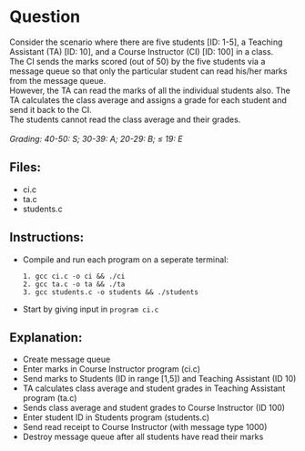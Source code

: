 # Question

Consider the scenario where there are five students [ID: 1-5], a Teaching Assistant (TA) [ID: 10], and a Course Instructor (CI) [ID: 100] in a class. <br>
The CI sends the marks scored (out of 50) by the five students via a message queue so that only the particular student can read his/her marks from the message queue. <br>
However, the TA can read the marks of all the individual students also. The TA calculates the class average and assigns a grade for each student and send it back to the CI. <br>
The students cannot read the class average and their grades. <br><br>
<i>Grading: 40-50: S; 30-39: A; 20-29: B; ≤ 19: E </i>

## Files:

- ci.c
- ta.c
- students.c

## Instructions: 

- Compile and run each program on a seperate terminal:
	```
	1. gcc ci.c -o ci && ./ci
	2. gcc ta.c -o ta && ./ta
	3. gcc students.c -o students && ./students
	```
	
- Start by giving input in `program ci.c`

## Explanation:

- Create message queue
- Enter marks in Course Instructor program (ci.c)
- Send marks to Students (ID in range [1,5]) and Teaching Assistant (ID 10)
- TA calculates class average and student grades in Teaching Assistant program (ta.c)
- Sends class average and student grades to Course Instructor (ID 100)
- Enter student ID in Students program (students.c)
- Send read receipt to Course Instructor (with message type 1000)
- Destroy message queue after all students have read their marks
